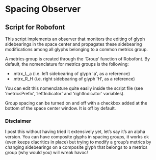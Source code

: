 # Spacing Observer
## Script for Robofont

This script implements an observer that monitors the editing of glyph sidebearings in the space center and propagates these sidebearing modifications among all glyphs belonging to a common metrics group. 

A metrics group is created through the ‘Group’ function of Robofont. By default, the nomenclature for metrics groups is the following:
+ .mtrx_L_a (i.e. left sidebearing of glyph 'a', as a reference)
+ .mtrx_R_H (i.e. right sidebearing of glyph 'H', as a reference)

You can edit this nomenclature quite easily inside the script file (see ‘metricsPrefix’, ‘leftIndicator’ and ‘rightIndicator’ variables).

Group spacing can be turned on and off with a checkbox added at the bottom of the space center window. It is off by default.

### Disclaimer
I post this without having tried it extensively yet, let’s say it’s an alpha version. You can have composite glyphs in spacing groups, it works ok (even keeps diacritics in place) but trying to modify a group’s metrics by changing sidebearings on a composite glyph that belongs to a metrics group (why would you) will wreak havoc!